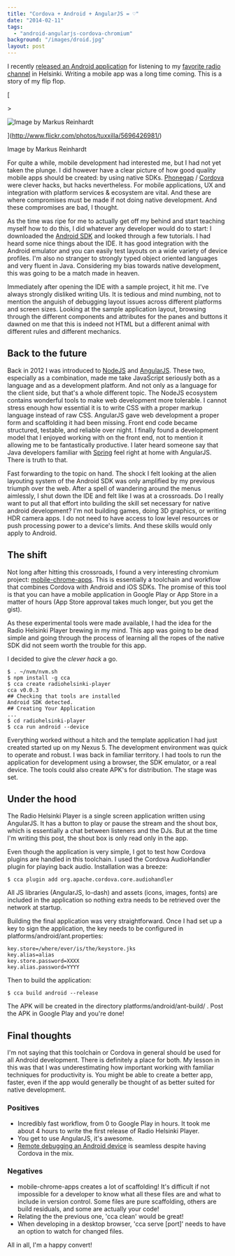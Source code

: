 ```yaml
---
title: "Cordova + Android + AngularJS = ♡"
date: "2014-02-11"
tags: 
  - "android-angularjs-cordova-chromium"
background: "/images/droid.jpg"
layout: post
---
```


I recently [released an Android application](/2014/02/11/radio-helsinki-player) for listening to my [favorite radio channel](http://www.radiohelsinki.fi) in Helsinki. Writing a mobile app was a long time coming. This is a story of my flip flop.

[

\>

![Image by Markus Reinhardt](https://images.squarespace-cdn.com/content/v1/52375b95e4b030ffaec4c1f9/1392153094998-OMPH53YUP2CSA14AQE4R/5696426981_9dde938241_o.jpg)



](http://www.flickr.com/photos/tuxxilla/5696426981/)

[](http://www.flickr.com/photos/tuxxilla/5696426981/)

<figcaption>



Image by Markus Reinhardt





</figcaption>

For quite a while, mobile development had interested me, but I had not yet taken the plunge. I did however have a clear picture of how good quality mobile apps should be created: by using native SDKs. [Phonegap](http://phonegap.com/) / [Cordova](http://cordova.apache.org/) were clever hacks, but hacks nevertheless. For mobile applications, UX and integration with platform services & ecosystem are vital. And these are where compromises must be made if not doing native development. And these compromises are bad, I thought.

As the time was ripe for me to actually get off my behind and start teaching myself how to do this, I did whatever any developer would do to start: I downloaded the [Android SDK](http://developer.android.com/sdk/) and looked through a few tutorials. I had heard some nice things about the IDE. It has good integration with the Android emulator and you can easily test layouts on a wide variety of device profiles. I'm also no stranger to strongly typed object oriented languages and very fluent in Java. Considering my bias towards native development, this was going to be a match made in heaven.

Immediately after opening the IDE with a sample project, it hit me. I've always strongly disliked writing UIs. It is tedious and mind numbing, not to mention the anguish of debugging layout issues across different platforms and screen sizes. Looking at the sample application layout, browsing through the different components and attributes for the panes and buttons it dawned on me that this is indeed not HTML but a different animal with different rules and different mechanics.

## Back to the future

Back in 2012 I was introduced to [NodeJS](http://nodejs.org/) and [AngularJS](http://angularjs.org/). These two, especially as a combination, made me take JavaScript seriously both as a language and as a development platform. And not only as a language for the client side, but that's a whole different topic. The NodeJS ecosystem contains wonderful tools to make web development more tolerable. I cannot stress enough how essential it is to write CSS with a proper markup language instead of raw CSS. AngularJS gave web development a proper form and scaffolding it had been missing. Front end code became structured, testable, and reliable over night. I finally found a development model that I enjoyed working with on the front end, not to mention it allowing me to be fantastically productive. I later heard someone say that Java developers familiar with [Spring](http://spring.io/) feel right at home with AngularJS. There is truth to that.

Fast forwarding to the topic on hand. The shock I felt looking at the alien layouting system of the Android SDK was only amplified by my previous triumph over the web. After a spell of wandering around the menus aimlessly, I shut down the IDE and felt like I was at a crossroads. Do I really want to put all that effort into building the skill set necessary for native android development? I'm not building games, doing 3D graphics, or writing HDR camera apps. I do not need to have access to low level resources or push processing power to a device's limits. And these skills would only apply to Android.

## The shift

Not long after hitting this crossroads, I found a very interesting chromium project: [mobile-chrome-apps](https://github.com/MobileChromeApps/mobile-chrome-apps). This is essentially a toolchain and workflow that combines Cordova with Android and iOS SDKs. The promise of this tool is that you can have a mobile application in Google Play or App Store in a matter of hours (App Store approval takes much longer, but you get the gist).

As these experimental tools were made available, I had the idea for the Radio Helsinki Player brewing in my mind. This app was going to be dead simple and going through the process of learning all the ropes of the native SDK did not seem worth the trouble for this app.

I decided to give the _clever_ _hack_ a go.

```
$ . ~/nvm/nvm.sh
$ npm install -g cca
$ cca create radiohelsinki-player
cca v0.0.3
## Checking that tools are installed
Android SDK detected.
## Creating Your Application
...
$ cd radiohelsinki-player
$ cca run android --device
```

Everything worked without a hitch and the template application I had just created started up on my Nexus 5. The development environment was quick to operate and robust. I was back in familiar territory. I had tools to run the application for development using a browser, the SDK emulator, or a real device. The tools could also create APK's for distribution. The stage was set.

## Under the hood

The Radio Helsinki Player is a single screen application written using AngularJS. It has a button to play or pause the stream and the shout box, which is essentially a chat between listeners and the DJs. But at the time I'm writing this post, the shout box is only read only in the app.

Even though the application is very simple, I got to test how Cordova plugins are handled in this toolchain. I used the Cordova AudioHandler plugin for playing back audio. Installation was a breeze:

```
$ cca plugin add org.apache.cordova.core.audiohandler
```

All JS libraries (AngularJS, lo-dash) and assets (icons, images, fonts) are included in the application so nothing extra needs to be retrieved over the network at startup.

Building the final application was very straightforward. Once I had set up a key to sign the application, the key needs to be configured in platforms/android/ant.properties:

```
key.store=/where/ever/is/the/keystore.jks
key.alias=alias
key.store.password=XXXX
key.alias.password=YYYY

```

Then to build the application:

```
$ cca build android --release
```

The APK will be created in the directory platforms/android/ant-build/ . Post the APK in Google Play and you're done!

## Final thoughts

I'm not saying that this toolchain or Cordova in general should be used for all Android development. There is definitely a place for both. My lesson in this was that I was underestimating how important working with familiar techniques for productivity is. You might be able to create a better app, faster, even if the app would generally be thought of as better suited for native development. 

### Positives

- Incredibly fast workflow, from 0 to Google Play in hours. It took me about 4 hours to write the first release of Radio Helsinki Player.
- You get to use AngularJS, it's awesome.
- [Remote debugging an Android device](https://developers.google.com/chrome-developer-tools/docs/remote-debugging) is seamless despite having Cordova in the mix.

### Negatives

- mobile-chrome-apps creates a lot of scaffolding! It's difficult if not impossible for a developer to know what all these files are and what to include in version control. Some files are pure scaffolding, others are build residuals, and some are actually your code!
- Relating the the previous one, 'cca clean' would be great!
- When developing in a desktop browser, 'cca serve \[port\]' needs to have an option to watch for changed files.

All in all, I'm a happy convert!

